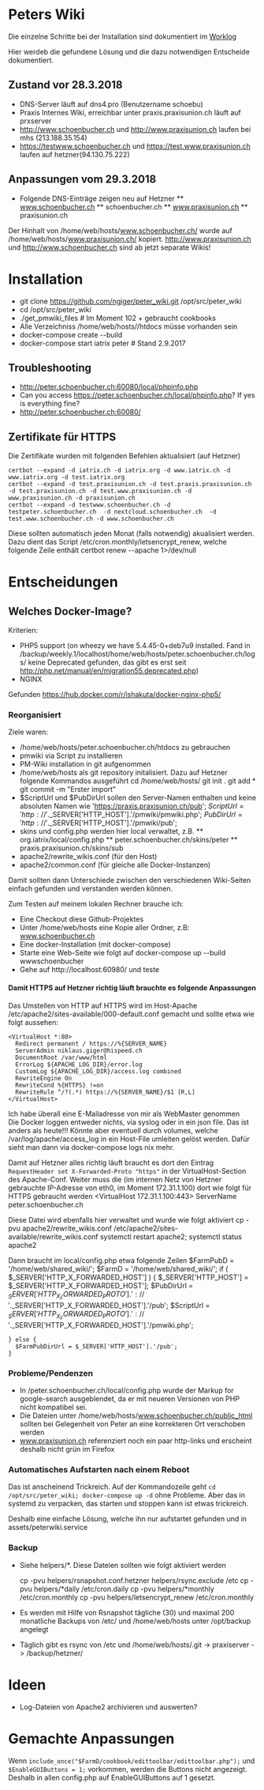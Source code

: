 # Peters Wiki

Die einzelne Schritte bei der Installation sind dokumentiert im [Worklog](work_log.md)

Hier werdeb die gefundene Lösung und die dazu notwendigen Entscheide dokumentiert.

## Zustand vor 28.3.2018

* DNS-Server läuft auf dns4.pro (Benutzername schoebu)
* Praxis Internes Wiki, erreichbar unter praxis.praxisunion.ch läuft auf prxserver
* http://www.schoenbucher.ch und http://www.praxisunion.ch laufen bei mhs (213.188.35.154)
* https://testwww.schoenbucher.ch und https://test.www.praxisunion.ch laufen auf hetzner(94.130.75.222)

## Anpassungen vom 29.3.2018

* Folgende DNS-Einträge zeigen neu auf Hetzner
** www.schoenbucher.ch
** schoenbucher.ch
** www.praxisunion.ch
** praxisunion.ch

Der Hinhalt von /home/web/hosts/www.schoenbucher.ch/ wurde auf /home/web/hosts/www.praxisunion.ch/ kopiert. http://www.praxisunion.ch und http://www.schoenbucher.ch sind ab jetzt separate Wikis!

# Installation

* git clone https://github.com/ngiger/peter_wiki.git /opt/src/peter_wiki
* cd /opt/src/peter_wiki
* ./get_pmwiki_files # Im Moment 102 + gebraucht cookbooks
* Alle Verzeichniss /home/web/hosts/<xy>/htdocs müsse vorhanden sein
* docker-compose create --build
* docker-compose start iatrix peter # Stand 2.9.2017

## Troubleshooting

* http://peter.schoenbucher.ch:60080/local/phpinfo.php
* Can you access https://peter.schoenbucher.ch/local/phpinfo.php? If yes is everything fine?
* http://peter.schoenbucher.ch:60080/

## Zertifikate für HTTPS

Die Zertifikate wurden mit folgenden Befehlen aktualisiert (auf Hetzner)

    certbot --expand -d iatrix.ch -d iatrix.org -d www.iatrix.ch -d www.iatrix.org -d test.iatrix.org
    certbot --expand -d test.praxisunion.ch -d test.praxis.praxisunion.ch -d test.praxisunion.ch -d test.www.praxisunion.ch -d www.praxisunion.ch -d praxisunion.ch
    certbot --expand -d testwww.schoenbucher.ch -d testpeter.schoenbucher.ch  -d nextcloud.schoenbucher.ch  -d test.www.schoenbucher.ch -d www.schoenbucher.ch

Diese sollten automatisch jeden Monat (falls notwendig) akualisiert werden. Dazu dient das Script  /etc/cron.monthly/letsencrypt_renew, welche folgende Zeile enthält
    certbot renew --apache 1>/dev/null


# Entscheidungen

## Welches Docker-Image?

Kriterien: 

* PHP5 support (on wheezy we have 5.4.45-0+deb7u9 installed. Fand in /backup/weekly.1/localhost/home/web/hosts/peter.schoenbucher.ch/logs/ keine Deprecated gefunden,
    das gibt es erst seit http://php.net/manual/en/migration55.deprecated.php)
* NGINX

Gefunden https://hub.docker.com/r/ishakuta/docker-nginx-php5/

### Reorganisiert

Ziele waren:
* /home/web/hosts/peter.schoenbucher.ch/htdocs zu gebrauchen
* pmwiki via Script zu installieren
* PM-Wiki installation in git aufgenommen
* /home/web/hosts als git repository initalisiert. Dazu auf Hetzner folgende Kommandos ausgeführt
    cd /home/web/hosts/
    git init .
    git add *
    git commit -m "Erster import"
* $ScriptUrl und $PubDirUrl sollen den Server-Namen enthalten und keine absoluten Namen wie 'https://praxis.praxisunion.ch/pub';
    $ScriptUrl = 'http://'.$_SERVER['HTTP_HOST'].'/pmwiki/pmwiki.php';
    $PubDirUrl = 'http://'.$_SERVER['HTTP_HOST'].'/pmwiki/pub';
* skins und config.php werden hier local verwaltet, z.B.
** org.iatrix/local/config.php
** peter.schoenbucher.ch/skins/peter
** praxis.praxisunion.ch/skins/sub
* apache2/rewrite_wikis.conf (für den Host)
* apache2/common.conf (für gleiche alle Docker-Instanzen)

Damit sollten dann Unterschiede zwischen den verschiedenen Wiki-Seiten einfach gefunden und verstanden werden können.

Zum Testen auf meinem lokalen Rechner brauche ich:
* Eine Checkout diese Github-Projektes
* Unter /home/web/hosts eine Kopie aller Ordner, z.B: www.schoenbucher.ch
* Eine docker-Installation (mit docker-compose)
* Starte eine Web-Seite wie folgt auf docker-compose up --build wwwschoenbucher
* Gehe auf http://localhost:60980/ und teste

#### Damit HTTPS auf Hetzner richtig läuft brauchte es folgende Anpassungen

Das Umstellen von HTTP auf HTTPS wird im Host-Apache /etc/apache2/sites-available/000-default.conf gemacht und sollte etwa wie folgt aussehen:

    <VirtualHost *:80>
      Redirect permanent / https://%{SERVER_NAME}
      ServerAdmin niklaus.giger@hispeed.ch
      DocumentRoot /var/www/html
      ErrorLog ${APACHE_LOG_DIR}/error.log
      CustomLog ${APACHE_LOG_DIR}/access.log combined
      RewriteEngine On
      RewriteCond %{HTTPS} !=on
      RewriteRule ^/?(.*) https://%{SERVER_NAME}/$1 [R,L]
    </VirtualHost>

Ich habe überall eine E-Mailadresse von mir als WebMaster genommen    
Die Docker loggen entweder nichts, via syslog oder in ein json file. Das ist anders als heute!!! Könnte aber eventuell durch volumes,
welche /var/log/apache/access_log  in ein Host-File umleiten gelöst werden. Dafür sieht man dann via docker-compose logs nix mehr.

Damit auf Hetzner alles richtig läuft braucht es dort den Eintrag `RequestHeader set X-Forwarded-Proto "https"` in der VirtualHost-Section des Apache-Conf. Weiter muss die (im internen Netz von Hetzner gebrauchte IP-Adresse von eth0, im Moment 172.31.1.100) dort wie folgt für HTTPS gebraucht werden
    <VirtualHost 172.31.1.100:443>
      ServerName peter.schoenbucher.ch

Diese Datei wird ebenfalls hier verwaltet und wurde wie folgt aktiviert
    cp -pvu apache2/rewrite_wikis.conf /etc/apache2/sites-available/rewrite_wikis.conf
    systemctl restart apache2; systemctl status apache2
    
Dann braucht im local/config.php etwa folgende Zeilen
    $FarmPubD = '/home/web/shared_wiki/';
    $FarmD    = '/home/web/shared_wiki/';
    if ( $_SERVER['HTTP_X_FORWARDED_HOST'] ) {
      $_SERVER['HTTP_HOST'] = $_SERVER['HTTP_X_FORWARDED_HOST'];
      $PubDirUrl = $_SERVER['HTTP_X_FORWARDED_PROTO'].'://'.$_SERVER['HTTP_X_FORWARDED_HOST'].'/pub';
      $ScriptUrl = $_SERVER['HTTP_X_FORWARDED_PROTO'].'://'.$_SERVER['HTTP_X_FORWARDED_HOST'].'/pmwiki.php';

    } else {
      $FarmPubDirUrl = $_SERVER['HTTP_HOST'].'/pub';
    }

### Probleme/Pendenzen

* In /peter.schoenbucher.ch/local/config.php wurde der Markup for google-search ausgeblendet, da er mit neueren Versionen von PHP nicht kompatibel sei.
* Die Dateien unter  /home/web/hosts/www.schoenbucher.ch/public_html sollten bei Gelegenheit von Peter an eine korrekteren Ort verschoben werden
* www.praxisunion.ch referenziert noch ein paar http-links und erscheint deshalb nicht grün im Firefox

### Automatisches Aufstarten nach einem Reboot

Das ist anscheinend Trickreich. Auf der Kommandozeile geht `cd /opt/src/peter_wiki; docker-compose up -d` ohne Probleme.
Aber das in systemd zu verpacken, das starten und stoppen kann ist etwas trickreich.

Deshalb eine einfache Lösung, welche ihn nur aufstartet gefunden und in assets/peterwiki.service

### Backup

* Siehe helpers/*. Diese Dateien sollten wie folgt aktiviert werden

    cp -pvu helpers/rsnapshot.conf.hetzner helpers/rsync.exclude /etc
    cp -pvu helpers/*daily /etc/cron.daily
    cp -pvu helpers/*monthly /etc/cron.monthly
    cp -pvu helpers/letsencrypt_renew /etc/cron.monthly

* Es werden mit Hilfe von Rsnapshot tägliche (30) und maximal 200 monatliche Backups von /etc/ und /home/web/hosts unter /opt/backup angelegt
* Täglich gibt es rsync von /etc und /home/web/hosts/.git -> praxiserver -> /backup/hetzner/

# Ideen

* Log-Dateien von Apache2 archivieren und auswerten?

# Gemachte Anpassungen

Wenn `include_once("$FarmD/cookbook/edittoolbar/edittoolbar.php");` und `$EnableGUIButtons = 1;` vorkommen, werden die Buttons nicht angezeigt. Deshalb in allen config.php auf EnableGUIButtons auf 1 gesetzt.

